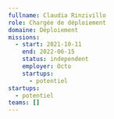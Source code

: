 ```yaml
---
fullname: Claudia Rinzivillo
role: Chargée de déploiement
domaine: Déploiement
missions:
  - start: 2021-10-11
    end: 2022-06-15
    status: independent
    employer: Octo
    startups:
      - potentiel
startups:
  - potentiel
teams: []
---
```

